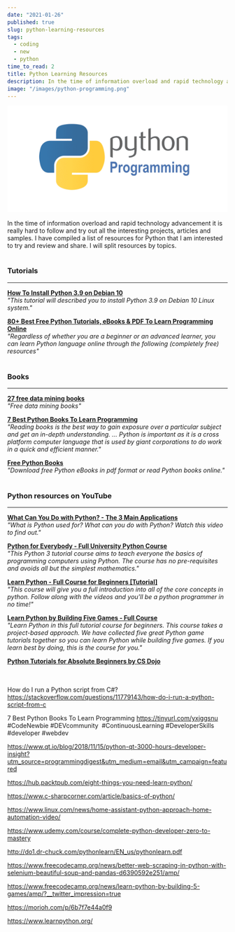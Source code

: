 ```yaml
---
date: "2021-01-26"
published: true
slug: python-learning-resources
tags:
  - coding
  - new
  - python
time_to_read: 2
title: Python Learning Resources
description: In the time of information overload and rapid technology advancement it is really hard to follow and try out all the interesting projects, articles and samples.
image: "/images/python-programming.png"
---
```


<img src="/images/python-programming.png" alt="Python Programming"
	title="Python Programming" class="w-100" />

In the time of information overload and rapid technology advancement it is really hard to follow and try out all the interesting projects, articles and samples. I have compiled a list of resources for Python that I am interested to try and review and share. I will split resources by topics.
<br>
<br>

### Tutorials

---

**[How To Install Python 3.9 on Debian 10](https://tecadmin.net/how-to-install-python-3-9-on-debian-10/)**<br>
_"This tutorial will described you to install Python 3.9 on Debian 10 Linux system."_

**[80+ Best Free Python Tutorials, eBooks & PDF To Learn Programming Online](http://www.fromdev.com/2014/03/python-tutorials-resources.html)**<br>
_"Regardless of whether you are a beginner or an advanced learner, you can learn Python language online through the following (completely free) resources"_
<br>
<br>

### Books

---

**[27 free data mining books](http://www.datasciencecentral.com/profiles/blogs/27-free-data-mining-books?utm_content=buffere19f3&utm_medium=social&utm_source=twitter.com&utm_campaign=buffer)**<br>
_"Free data mining books"_

**[7 Best Python Books To Learn Programming](https://www.fromdev.com/2013/10/Best-Python-Books.html)**<br>
_"Reading books is the best way to gain exposure over a particular subject and get an in-depth understanding. ... Python is important as it is a cross platform computer language that is used by giant corporations to do work in a quick and efficient manner."_

**[Free Python Books](https://www.onlineprogrammingbooks.com/free-python-books/)**<br>
_"Download free Python eBooks in pdf format or read Python books online."_
<br>
<br>

### Python resources on YouTube

---

**[What Can You Do with Python? - The 3 Main Applications](https://tinyurl.com/y334mpvc)**<br>
_"What is Python used for? What can you do with Python? Watch this video to find out."_

**[Python for Everybody - Full University Python Course](https://www.youtube.com/watch?v=8DvywoWv6fI&list=WL&index=16&t=1486s)**<br>
_"This Python 3 tutorial course aims to teach everyone the basics of programming computers using Python. The course has no pre-requisites and avoids all but the simplest mathematics."_

**[Learn Python - Full Course for Beginners [Tutorial]](https://www.youtube.com/watch?v=rfscVS0vtbw&list=WL&index=5)**<br>
_"This course will give you a full introduction into all of the core concepts in python. Follow along with the videos and you'll be a python programmer in no time!"_

**[Learn Python by Building Five Games - Full Course](https://www.youtube.com/watch?v=XGf2GcyHPhc&list=WL&index=61)**<br>
_"Learn Python in this full tutorial course for beginners. This course takes a project-based approach. We have collected five great Python game tutorials together so you can learn Python while building five games. If you learn best by doing, this is the course for you."_

**[Python Tutorials for Absolute Beginners by CS Dojo](https://tinyurl.com/yav8q35o)**<br>
<br>
<br>


How do I run a Python script from C#?
https://stackoverflow.com/questions/11779143/how-do-i-run-a-python-script-from-c


7 Best Python Books To Learn Programming
https://tinyurl.com/yxjggsnu
#CodeNewbie #DEVcommunity  #ContinuousLearning #DeveloperSkills #developer #webdev


https://www.qt.io/blog/2018/11/15/python-qt-3000-hours-developer-insight?utm_source=programmingdigest&utm_medium=email&utm_campaign=featured

https://hub.packtpub.com/eight-things-you-need-learn-python/

https://www.c-sharpcorner.com/article/basics-of-python/


https://www.linux.com/news/home-assistant-python-approach-home-automation-video/

https://www.udemy.com/course/complete-python-developer-zero-to-mastery

http://do1.dr-chuck.com/pythonlearn/EN_us/pythonlearn.pdf

https://www.freecodecamp.org/news/better-web-scraping-in-python-with-selenium-beautiful-soup-and-pandas-d6390592e251/amp/

https://www.freecodecamp.org/news/learn-python-by-building-5-games/amp/?__twitter_impression=true

https://morioh.com/p/6b7f7e44a0f9

https://www.learnpython.org/

